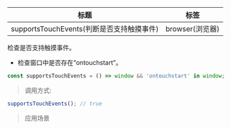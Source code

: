 | 标题                                      | 标签            |
| ----------------------------------------- | --------------- |
| supportsTouchEvents(判断是否支持触摸事件) | browser(浏览器) |

检查是否支持触摸事件。

- 检查窗口中是否存在“ontouchstart”。

```js
const supportsTouchEvents = () => window && 'ontouchstart' in window;
```

> 调用方式:

```js
supportsTouchEvents(); // true
```

> 应用场景
